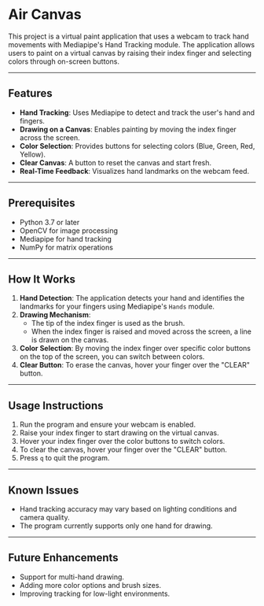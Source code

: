 #  Air Canvas

This project is a virtual paint application that uses a webcam to track hand movements with Mediapipe's Hand Tracking module. The application allows users to paint on a virtual canvas by raising their index finger and selecting colors through on-screen buttons.

---

## Features

- **Hand Tracking**: Uses Mediapipe to detect and track the user's hand and fingers.
- **Drawing on a Canvas**: Enables painting by moving the index finger across the screen.
- **Color Selection**: Provides buttons for selecting colors (Blue, Green, Red, Yellow).
- **Clear Canvas**: A button to reset the canvas and start fresh.
- **Real-Time Feedback**: Visualizes hand landmarks on the webcam feed.

---

## Prerequisites

- Python 3.7 or later
- OpenCV for image processing
- Mediapipe for hand tracking
- NumPy for matrix operations

---

## How It Works

1. **Hand Detection**: The application detects your hand and identifies the landmarks for your fingers using Mediapipe's `Hands` module.
2. **Drawing Mechanism**:
   - The tip of the index finger is used as the brush.
   - When the index finger is raised and moved across the screen, a line is drawn on the canvas.
3. **Color Selection**: By moving the index finger over specific color buttons on the top of the screen, you can switch between colors.
4. **Clear Button**: To erase the canvas, hover your finger over the "CLEAR" button.

---

## Usage Instructions

1. Run the program and ensure your webcam is enabled.
2. Raise your index finger to start drawing on the virtual canvas.
3. Hover your index finger over the color buttons to switch colors.
4. To clear the canvas, hover your finger over the "CLEAR" button.
5. Press `q` to quit the program.

---

## Known Issues

- Hand tracking accuracy may vary based on lighting conditions and camera quality.
- The program currently supports only one hand for drawing.

---

## Future Enhancements

- Support for multi-hand drawing.
- Adding more color options and brush sizes.
- Improving tracking for low-light environments.

